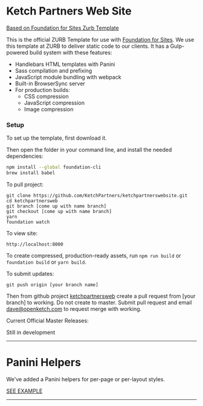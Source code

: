 # Ketch Partners Web Site

[Based on Foundation for Sites Zurb Template](https://github.com/zurb/foundation-sites)


This is the official ZURB Template for use with [Foundation for Sites](http://foundation.zurb.com/sites). We use this template at ZURB to deliver static code to our clients. It has a Gulp-powered build system with these features:

- Handlebars HTML templates with Panini
- Sass compilation and prefixing
- JavaScript module bundling with webpack
- Built-in BrowserSync server
- For production builds:
  - CSS compression
  - JavaScript compression
  - Image compression


### Setup

To set up the template, first download it.

Then open the folder in your command line, and install the needed dependencies:

```bash
npm install --global foundation-cli
brew install babel
```

To pull project:
```
git clone https://github.com/KetchPartners/ketchpartnerswebsite.git
cd ketchpartnersweb
git branch [come up with name branch]
git checkout [come up with name branch]
yarn
foundation watch
```

To view site:

```
http://localhost:8000
```

To create compressed, production-ready assets, run `npm run build` or `foundation build` or `yarn build`.




To submit updates:
```
git push origin [your branch name]
```

Then from github project [ketchpartnersweb](https://github.com/KetchPartners/ketchpartnersweb) create a pull request from [your branch] to working.  Do not create to master.  Submit pull request and email dave@openketch.com to request merge with working.


Current Official Master Releases:

Still in development

---

# Panini Helpers

We've added a Panini helpers for per-page or per-layout styles.

[SEE EXAMPLE](http://notebooks.zurb.com/posts/10139362?t=f9b74287fe3ac074)

---
